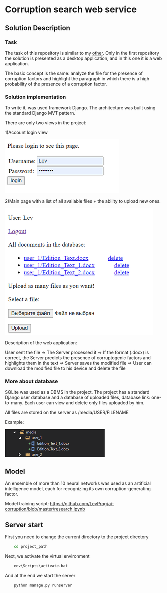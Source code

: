 # Corruption search web service

## Solution Description
### Task
The task of this repository is similar to my [other](https://github.com/LevProg/ai-corruption). Only in the first repository the solution is presented as a desktop application, and in this one it is a web application.

The basic concept is the same: analyze the file for the presence of corruption factors and highlight the paragraph in which there is a high probability of the presence of a corruption factor.

### Solution implementation
To write it, was used framework Django. The architecture was built using the standard Django MVT pattern.

There are only two views in the project: 

1)Account login view

![](https://github.com/LevProg/ai-corruption-webservice/blob/master/Scrins/login.png?raw=true)

2)Main page with a list of all available files + the ability to upload new ones.

![](https://github.com/LevProg/ai-corruption-webservice/blob/master/Scrins/files.png?raw=true)

Description of the web application:

User sent the file => The Server processed it => If the format (.docx) is correct, the Server predicts the presence of corruptogenic factors and highlights them in the text => Server saves the modified file => User can download the modified file to his device and delete the file

### More about database
SQLite was used as a DBMS in the project.
The project has a standard Django user database and a database of uploaded files, database link: one-to-many.
Each user can view and delete only files uploaded by him.

All files are stored on the server as /media/USER/FILENAME
 
Example:

![](https://github.com/LevProg/ai-corruption-webservice/blob/master/Scrins/media_files.png?raw=true)

## Model
An ensemble of more than 10 neural networks was used as an artificial intelligence model, each for recognizing its own corruption-generating factor.

Model training script: https://github.com/LevProg/ai-corruption/blob/master/research.ipynb
## Server start
First you need to change the current directory to the project directory
```cmd
    cd project_path
```
Next, we activate the virtual environment
```cmd
    env\Scripts\activate.bat
```
And at the end we start the server
```cmd
    python manage.py runserver
```
